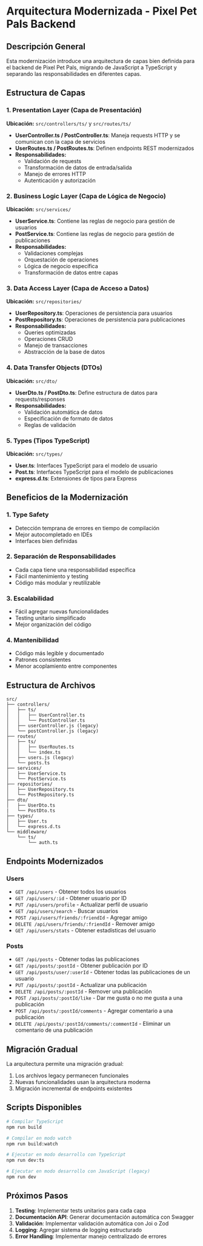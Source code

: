 # Arquitectura Modernizada - Pixel Pet Pals Backend

## Descripción General

Esta modernización introduce una arquitectura de capas bien definida para el backend de Pixel Pet Pals, migrando de JavaScript a TypeScript y separando las responsabilidades en diferentes capas.

## Estructura de Capas

### 1. Presentation Layer (Capa de Presentación)
**Ubicación:** `src/controllers/ts/` y `src/routes/ts/`

- **UserController.ts / PostController.ts**: Maneja requests HTTP y se comunican con la capa de servicios
- **UserRoutes.ts / PostRoutes.ts**: Definen endpoints REST modernizados
- **Responsabilidades:**
  - Validación de requests
  - Transformación de datos de entrada/salida
  - Manejo de errores HTTP
  - Autenticación y autorización

### 2. Business Logic Layer (Capa de Lógica de Negocio)
**Ubicación:** `src/services/`

- **UserService.ts**: Contiene las reglas de negocio para gestión de usuarios
- **PostService.ts**: Contiene las reglas de negocio para gestión de publicaciones
- **Responsabilidades:**
  - Validaciones complejas
  - Orquestación de operaciones
  - Lógica de negocio específica
  - Transformación de datos entre capas

### 3. Data Access Layer (Capa de Acceso a Datos)
**Ubicación:** `src/repositories/`

- **UserRepository.ts**: Operaciones de persistencia para usuarios
- **PostRepository.ts**: Operaciones de persistencia para publicaciones
- **Responsabilidades:**
  - Queries optimizadas
  - Operaciones CRUD
  - Manejo de transacciones
  - Abstracción de la base de datos

### 4. Data Transfer Objects (DTOs)
**Ubicación:** `src/dto/`

- **UserDto.ts / PostDto.ts**: Define estructura de datos para requests/responses
- **Responsabilidades:**
  - Validación automática de datos
  - Especificación de formato de datos
  - Reglas de validación

### 5. Types (Tipos TypeScript)
**Ubicación:** `src/types/`

- **User.ts**: Interfaces TypeScript para el modelo de usuario
- **Post.ts**: Interfaces TypeScript para el modelo de publicaciones
- **express.d.ts**: Extensiones de tipos para Express

## Beneficios de la Modernización

### 1. Type Safety
- Detección temprana de errores en tiempo de compilación
- Mejor autocompletado en IDEs
- Interfaces bien definidas

### 2. Separación de Responsabilidades
- Cada capa tiene una responsabilidad específica
- Fácil mantenimiento y testing
- Código más modular y reutilizable

### 3. Escalabilidad
- Fácil agregar nuevas funcionalidades
- Testing unitario simplificado
- Mejor organización del código

### 4. Mantenibilidad
- Código más legible y documentado
- Patrones consistentes
- Menor acoplamiento entre componentes

## Estructura de Archivos

```
src/
├── controllers/
│   ├── ts/
│   │   ├── UserController.ts
│   │   └── PostController.ts
│   ├── userController.js (legacy)
│   └── postController.js (legacy)
├── routes/
│   ├── ts/
│   │   ├── UserRoutes.ts
│   │   └── index.ts
│   ├── users.js (legacy)
│   └── posts.ts
├── services/
│   ├── UserService.ts
│   └── PostService.ts
├── repositories/
│   ├── UserRepository.ts
│   └── PostRepository.ts
├── dto/
│   ├── UserDto.ts
|   └── PostDto.ts
├── types/
│   ├── User.ts
│   └── express.d.ts
└── middleware/
    └── ts/
        └── auth.ts
```

## Endpoints Modernizados

### Users
- `GET /api/users` - Obtener todos los usuarios
- `GET /api/users/:id` - Obtener usuario por ID
- `PUT /api/users/profile` - Actualizar perfil de usuario
- `GET /api/users/search` - Buscar usuarios
- `POST /api/users/friends/:friendId` - Agregar amigo
- `DELETE /api/users/friends/:friendId` - Remover amigo
- `GET /api/users/stats` - Obtener estadísticas del usuario

### Posts
- `GET /api/posts` - Obtener todas las publicaciones
- `GET /api/posts/:postId` - Obtener publicación por ID
- `GET /api/posts/user/:userId` - Obtener todas las publicaciones de un usuario
- `PUT /api/posts/:postId` - Actualizar una publicación
- `DELETE /api/posts/:postId` - Remover una publicación
- `POST /api/posts/:postId/like` - Dar me gusta o no me gusta a una publicación
- `POST /api/posts/:postId/comments` - Agregar comentario a una publicación
- `DELETE /api/posts/:postId/comments/:commentId` - Eliminar un comentario de una publicación

## Migración Gradual

La arquitectura permite una migración gradual:
1. Los archivos legacy permanecen funcionales
2. Nuevas funcionalidades usan la arquitectura moderna
3. Migración incremental de endpoints existentes

## Scripts Disponibles

```bash
# Compilar TypeScript
npm run build

# Compilar en modo watch
npm run build:watch

# Ejecutar en modo desarrollo con TypeScript
npm run dev:ts

# Ejecutar en modo desarrollo con JavaScript (legacy)
npm run dev
```

## Próximos Pasos

1. **Testing**: Implementar tests unitarios para cada capa
2. **Documentación API**: Generar documentación automática con Swagger
3. **Validación**: Implementar validación automática con Joi o Zod
4. **Logging**: Agregar sistema de logging estructurado
5. **Error Handling**: Implementar manejo centralizado de errores 
